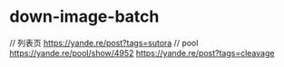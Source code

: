# down-image-batch



// 列表页
https://yande.re/post?tags=sutora
// pool
https://yande.re/pool/show/4952
https://yande.re/post?tags=cleavage